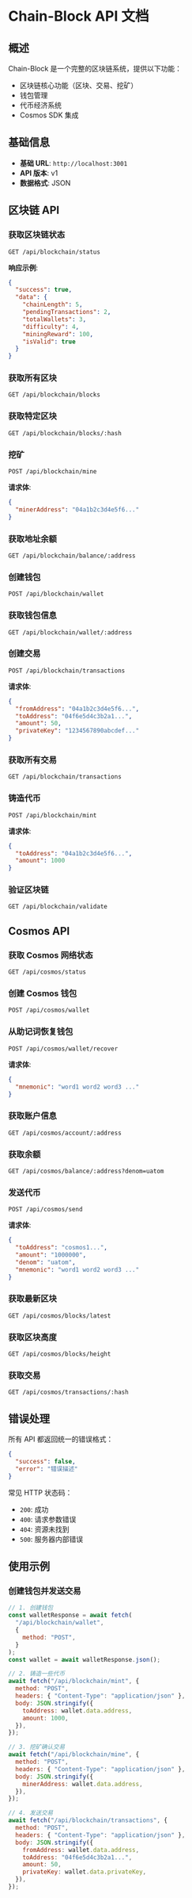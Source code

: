 # Chain-Block API 文档

## 概述

Chain-Block 是一个完整的区块链系统，提供以下功能：

- 区块链核心功能（区块、交易、挖矿）
- 钱包管理
- 代币经济系统
- Cosmos SDK 集成

## 基础信息

- **基础 URL**: `http://localhost:3001`
- **API 版本**: v1
- **数据格式**: JSON

## 区块链 API

### 获取区块链状态

```
GET /api/blockchain/status
```

**响应示例**:

```json
{
  "success": true,
  "data": {
    "chainLength": 5,
    "pendingTransactions": 2,
    "totalWallets": 3,
    "difficulty": 4,
    "miningReward": 100,
    "isValid": true
  }
}
```

### 获取所有区块

```
GET /api/blockchain/blocks
```

### 获取特定区块

```
GET /api/blockchain/blocks/:hash
```

### 挖矿

```
POST /api/blockchain/mine
```

**请求体**:

```json
{
  "minerAddress": "04a1b2c3d4e5f6..."
}
```

### 获取地址余额

```
GET /api/blockchain/balance/:address
```

### 创建钱包

```
POST /api/blockchain/wallet
```

### 获取钱包信息

```
GET /api/blockchain/wallet/:address
```

### 创建交易

```
POST /api/blockchain/transactions
```

**请求体**:

```json
{
  "fromAddress": "04a1b2c3d4e5f6...",
  "toAddress": "04f6e5d4c3b2a1...",
  "amount": 50,
  "privateKey": "1234567890abcdef..."
}
```

### 获取所有交易

```
GET /api/blockchain/transactions
```

### 铸造代币

```
POST /api/blockchain/mint
```

**请求体**:

```json
{
  "toAddress": "04a1b2c3d4e5f6...",
  "amount": 1000
}
```

### 验证区块链

```
GET /api/blockchain/validate
```

## Cosmos API

### 获取 Cosmos 网络状态

```
GET /api/cosmos/status
```

### 创建 Cosmos 钱包

```
POST /api/cosmos/wallet
```

### 从助记词恢复钱包

```
POST /api/cosmos/wallet/recover
```

**请求体**:

```json
{
  "mnemonic": "word1 word2 word3 ..."
}
```

### 获取账户信息

```
GET /api/cosmos/account/:address
```

### 获取余额

```
GET /api/cosmos/balance/:address?denom=uatom
```

### 发送代币

```
POST /api/cosmos/send
```

**请求体**:

```json
{
  "toAddress": "cosmos1...",
  "amount": "1000000",
  "denom": "uatom",
  "mnemonic": "word1 word2 word3 ..."
}
```

### 获取最新区块

```
GET /api/cosmos/blocks/latest
```

### 获取区块高度

```
GET /api/cosmos/blocks/height
```

### 获取交易

```
GET /api/cosmos/transactions/:hash
```

## 错误处理

所有 API 都返回统一的错误格式：

```json
{
  "success": false,
  "error": "错误描述"
}
```

常见 HTTP 状态码：

- `200`: 成功
- `400`: 请求参数错误
- `404`: 资源未找到
- `500`: 服务器内部错误

## 使用示例

### 创建钱包并发送交易

```javascript
// 1. 创建钱包
const walletResponse = await fetch(
  "/api/blockchain/wallet",
  {
    method: "POST",
  }
);
const wallet = await walletResponse.json();

// 2. 铸造一些代币
await fetch("/api/blockchain/mint", {
  method: "POST",
  headers: { "Content-Type": "application/json" },
  body: JSON.stringify({
    toAddress: wallet.data.address,
    amount: 1000,
  }),
});

// 3. 挖矿确认交易
await fetch("/api/blockchain/mine", {
  method: "POST",
  headers: { "Content-Type": "application/json" },
  body: JSON.stringify({
    minerAddress: wallet.data.address,
  }),
});

// 4. 发送交易
await fetch("/api/blockchain/transactions", {
  method: "POST",
  headers: { "Content-Type": "application/json" },
  body: JSON.stringify({
    fromAddress: wallet.data.address,
    toAddress: "04f6e5d4c3b2a1...",
    amount: 50,
    privateKey: wallet.data.privateKey,
  }),
});
```
